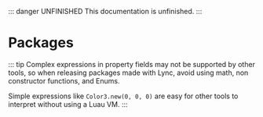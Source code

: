 ::: danger UNFINISHED
This documentation is unfinished.
:::

# Packages

::: tip
Complex expressions in property fields may not be supported by other tools, so when releasing packages made with Lync, avoid using math, non constructor functions, and Enums.

Simple expressions like `Color3.new(0, 0, 0)` are easy for other tools to interpret without using a Luau VM.
:::
